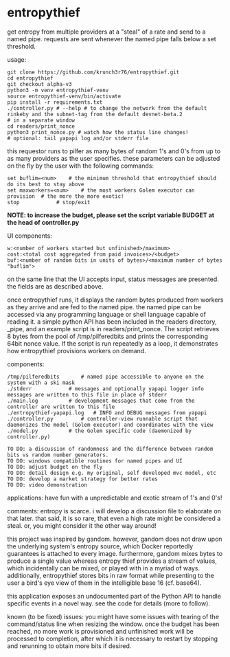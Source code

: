 # entropythief

get entropy from multiple providers at a "steal" of a rate and send to a named pipe. requests are sent whenever the named pipe falls below a set threshold.

usage:
```
git clone https://github.com/krunch3r76/entropythief.git
cd entropythief
git checkout alpha-v3
python3 -m venv entropythief-venv
source entropythief-venv/bin/activate
pip install -r requirements.txt
./controller.py # --help # to change the network from the default rinkeby and the subnet-tag from the default devnet-beta.2
# in a separate window
cd readers/print_nonce
python3 print_nonce.py # watch how the status line changes!
# optional: tail yapapi log and/or stderr file
```

this requestor runs to pilfer as many bytes of random 1's and 0's from up to as many providers as the user specifies. these parameters can be adjusted on the fly by the user with the following commands:
```
set buflim=<num>	# the minimum threshold that entropythief should do its best to stay above
set maxworkers=<num>	# the most workers Golem executor can provision  # the more the more exotic!
stop			# stop/exit
```
**NOTE: to increase the budget, please set the script variable BUDGET at the head of controller.py**

UI components:

```
w:<number of workers started but unfinished>/maximum>
cost:<total cost aggregated from paid invoices>/<budget>
buf:<number of random bits in units of bytes>/<maximum number of bytes "buflim">
```
on the same line that the UI accepts input, status messages are presented.
the fields are as described above.

once entropythief runs, it displays the random bytes produced from workers as they arrive and are fed to the named pipe. the named pipe can be accessed via any programming language or shell language capable of reading it. a simple python API has been included in the readers directory, _pipe, and an example script is in readers/print_nonce. The script retrieves 8 bytes from the pool of /tmp/pilferedbits and prints the corresponding 64bit nonce value. If the script is run repeatedly as a loop, it demonstrates how entropythief provisions workers on demand.


components:
```
/tmp/pilferedbits		# named pipe accessible to anyone on the system with a ski mask
./stderr			# messages and optionally yapapi logger info messages are written to this file in place of stderr
./main.log			# development messages that come from the controller are written to this file
./entropythief-yapapi.log	# INFO and DEBUG messages from yapapi
./controller.py			# controller-view runnable script that daemonizes the model (Golem executor) and coordinates with the view
./model.py			# the Golem specific code (daemonized by controller.py)
```
```
TO DO: a discussion of randomness and the difference between random bits vs random number generators.
TO DO: windows compatible routines for named pipes and UI
TO DO: adjust budget on the fly
TO DO: detail design e.g. my original, self developed mvc model, etc
TO DO: develop a market strategy for better rates
TO DO: video demonstration
```
applications:
have fun with a unpredictable and exotic stream of 1's and 0's!

comments:
entropy is scarce. i will develop a discussion file to elaborate on that later. that said, it is so rare, that even a high rate might be considered a steal. or, you might consider it the other way around!

this project was inspired by gandom. however, gandom does not draw upon the underlying system's entropy source, which Docker reportedly guarantees is attached to every image. furthermore, gandom mixes bytes to produce a single value whereas entropy thief provides a stream of values, which incidentally can be mixed, or played with in a myriad of ways. additionally, entropythief stores bits in raw format while presenting to the user a bird's eye view of them in the intelligible base 16 (cf. base64).

this application exposes an undocumented part of the Python API to handle specific events in a novel way. see the code for details (more to follow).

known (to be fixed) issues:
you might have some issues with tearing of the command/status line when resizing the window.
once the budget has been reached, no more work is provisioned and unfinished work will be processed to completion, after which it is necessary to restart by stopping and rerunning to obtain more bits if desired.
